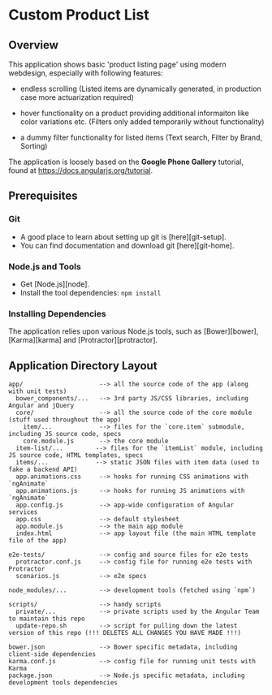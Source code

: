 # Custom Product List

## Overview

This application shows basic 'product listing page' using modern webdesign, especially with following features:

* endless scrolling (Listed items are dynamically generated, in production case more actuarization required)

* hover functionality on a product providing additional informaiton like color variations etc. (Filters only added temporarily without functionality)

* a dummy filter functionality for listed items (Text search, Filter by Brand, Sorting)


The application is loosely based on the **Google Phone Gallery** tutorial, found at https://docs.angularjs.org/tutorial.


## Prerequisites

### Git

- A good place to learn about setting up git is [here][git-setup].
- You can find documentation and download git [here][git-home].

### Node.js and Tools

- Get [Node.js][node].
- Install the tool dependencies: `npm install`


### Installing Dependencies

The application relies upon various Node.js tools, such as [Bower][bower], [Karma][karma] and
[Protractor][protractor].

## Application Directory Layout

```
app/                     --> all the source code of the app (along with unit tests)
  bower_components/...   --> 3rd party JS/CSS libraries, including Angular and jQuery
  core/                  --> all the source code of the core module (stuff used throughout the app)
    item/...             --> files for the `core.item` submodule, including JS source code, specs
    core.module.js       --> the core module
  item-list/...         --> files for the `itemList` module, including JS source code, HTML templates, specs
  items/...             --> static JSON files with item data (used to fake a backend API)
  app.animations.css     --> hooks for running CSS animations with `ngAnimate`
  app.animations.js      --> hooks for running JS animations with `ngAnimate`
  app.config.js          --> app-wide configuration of Angular services
  app.css                --> default stylesheet
  app.module.js          --> the main app module
  index.html             --> app layout file (the main HTML template file of the app)

e2e-tests/               --> config and source files for e2e tests
  protractor.conf.js     --> config file for running e2e tests with Protractor
  scenarios.js           --> e2e specs

node_modules/...         --> development tools (fetched using `npm`)

scripts/                 --> handy scripts
  private/...            --> private scripts used by the Angular Team to maintain this repo
  update-repo.sh         --> script for pulling down the latest version of this repo (!!! DELETES ALL CHANGES YOU HAVE MADE !!!)

bower.json               --> Bower specific metadata, including client-side dependencies
karma.conf.js            --> config file for running unit tests with Karma
package.json             --> Node.js specific metadata, including development tools dependencies
```
